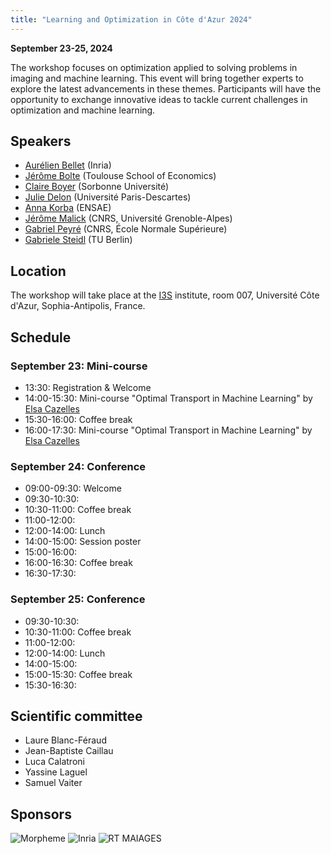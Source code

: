 ```yaml
---
title: "Learning and Optimization in Côte d'Azur 2024"
---
```


**September 23-25, 2024**

The workshop focuses on optimization applied to solving problems in imaging and machine learning. This event will bring together experts to explore the latest advancements in these themes. Participants will have the opportunity to exchange innovative ideas to tackle current challenges in optimization and machine learning.

## Speakers

- [Aurélien Bellet](http://researchers.lille.inria.fr/abellet/) (Inria)
- [Jérôme Bolte](https://www.tse-fr.eu/fr/people/jerome-bolte) (Toulouse School of Economics)
- [Claire Boyer](https://perso.lpsm.paris/~cboyer/) (Sorbonne Université)
- [Julie Delon](https://judelo.github.io/) (Université Paris-Descartes)
- [Anna Korba](https://akorba.github.io/) (ENSAE)
- [Jérôme Malick](https://membres-ljk.imag.fr/Jerome.Malick/index.html) (CNRS, Université Grenoble-Alpes)
- [Gabriel Peyré](https://www.gpeyre.com/) (CNRS, École Normale Supérieure)
- [Gabriele Steidl](https://page.math.tu-berlin.de/~steidl/) (TU Berlin)

## Location

The workshop will take place at the [I3S](https://www.i3s.unice.fr/en/) institute, room 007, Université Côte d'Azur, Sophia-Antipolis, France.

## Schedule

### September 23: Mini-course

- 13:30: Registration & Welcome
- 14:00-15:30: Mini-course "Optimal Transport in Machine Learning" by [Elsa Cazelles](https://www.irit.fr/~Elsa.Cazelles/)
- 15:30-16:00: Coffee break
- 16:00-17:30: Mini-course "Optimal Transport in Machine Learning" by [Elsa Cazelles](https://www.irit.fr/~Elsa.Cazelles/)

### September 24: Conference

- 09:00-09:30: Welcome
- 09:30-10:30:
- 10:30-11:00: Coffee break
- 11:00-12:00:
- 12:00-14:00: Lunch
- 14:00-15:00: Session poster
- 15:00-16:00: 
- 16:00-16:30: Coffee break
- 16:30-17:30:

### September 25: Conference

- 09:30-10:30:
- 10:30-11:00: Coffee break
- 11:00-12:00:
- 12:00-14:00: Lunch
- 14:00-15:00:
- 15:00-15:30: Coffee break
- 15:30-16:30:

## Scientific committee
- Laure Blanc-Féraud
- Jean-Baptiste Caillau
- Luca Calatroni
- Yassine Laguel
- Samuel Vaiter

## Sponsors

![Morpheme](/img/morpheme.png)
![Inria](/img/inria.png)
![RT MAIAGES](/img/maiages.png)
